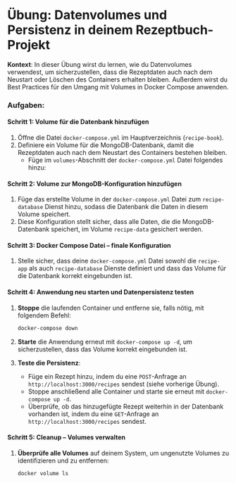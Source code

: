 # Übung: Datenvolumes und Persistenz in deinem Rezeptbuch-Projekt

**Kontext**: In dieser Übung wirst du lernen, wie du Datenvolumes verwendest, um sicherzustellen, dass die Rezeptdaten auch nach dem Neustart oder Löschen des Containers erhalten bleiben. Außerdem wirst du Best Practices für den Umgang mit Volumes in Docker Compose anwenden.

### Aufgaben:

#### Schritt 1: Volume für die Datenbank hinzufügen
1. Öffne die Datei `docker-compose.yml` im Hauptverzeichnis (`recipe-book`).
2. Definiere ein Volume für die MongoDB-Datenbank, damit die Rezeptdaten auch nach dem Neustart des Containers bestehen bleiben.
   - Füge im `volumes`-Abschnitt der `docker-compose.yml` Datei folgendes hinzu:

#### Schritt 2: Volume zur MongoDB-Konfiguration hinzufügen
1. Füge das erstellte Volume in der `docker-compose.yml` Datei zum `recipe-database` Dienst hinzu, sodass die Datenbank die Daten in diesem Volume speichert.
2. Diese Konfiguration stellt sicher, dass alle Daten, die die MongoDB-Datenbank speichert, im Volume `recipe-data` gesichert werden.

#### Schritt 3: Docker Compose Datei – finale Konfiguration
1. Stelle sicher, dass deine `docker-compose.yml` Datei sowohl die `recipe-app` als auch `recipe-database` Dienste definiert und dass das Volume für die Datenbank korrekt eingebunden ist.

#### Schritt 4: Anwendung neu starten und Datenpersistenz testen
1. **Stoppe** die laufenden Container und entferne sie, falls nötig, mit folgendem Befehl:
    ```bash
    docker-compose down
    ```

2. **Starte** die Anwendung erneut mit `docker-compose up -d`, um sicherzustellen, dass das Volume korrekt eingebunden ist.
3. **Teste die Persistenz**:
   - Füge ein Rezept hinzu, indem du eine `POST`-Anfrage an `http://localhost:3000/recipes` sendest (siehe vorherige Übung).
   - Stoppe anschließend alle Container und starte sie erneut mit `docker-compose up -d`.
   - Überprüfe, ob das hinzugefügte Rezept weiterhin in der Datenbank vorhanden ist, indem du eine `GET`-Anfrage an `http://localhost:3000/recipes` sendest.

#### Schritt 5: Cleanup – Volumes verwalten
1. **Überprüfe alle Volumes** auf deinem System, um ungenutzte Volumes zu identifizieren und zu entfernen:
   ```bash
   docker volume ls
   ```